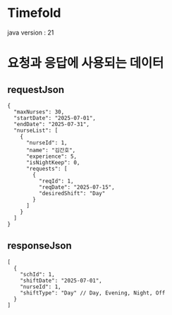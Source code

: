 # Timefold

java version : 21

# 요청과 응답에 사용되는 데이터

## requestJson
```
{
  "maxNurses": 30,
  "startDate": "2025-07-01", 
  "endDate": "2025-07-31",
  "nurseList": [
    {
      "nurseId": 1,
      "name": "김간호",
      "experience": 5,
      "isNightKeep": 0,
      "requests": [
        {
          "reqId": 1,
          "reqDate": "2025-07-15", 
          "desiredShift": "Day"
        }
      ]
    }
  ]
}
```

## responseJson
```
[
  {
    "schId": 1,
    "shiftDate": "2025-07-01",
    "nurseId": 1,
    "shiftType": "Day" // Day, Evening, Night, Off
  }
]
```

